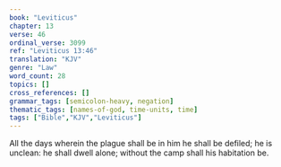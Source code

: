 ```yaml
---
book: "Leviticus"
chapter: 13
verse: 46
ordinal_verse: 3099
ref: "Leviticus 13:46"
translation: "KJV"
genre: "Law"
word_count: 28
topics: []
cross_references: []
grammar_tags: [semicolon-heavy, negation]
thematic_tags: [names-of-god, time-units, time]
tags: ["Bible","KJV","Leviticus"]
---
```

All the days wherein the plague shall be in him he shall be defiled; he is unclean: he shall dwell alone; without the camp shall his habitation be.
